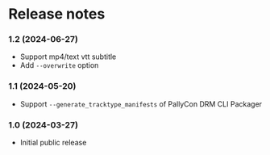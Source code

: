 # Release notes

### 1.2 (2024-06-27)
- Support mp4/text vtt subtitle
- Add `--overwrite` option

### 1.1 (2024-05-20)
- Support `--generate_tracktype_manifests` of PallyCon DRM CLI Packager

### 1.0 (2024-03-27)
- Initial public release
